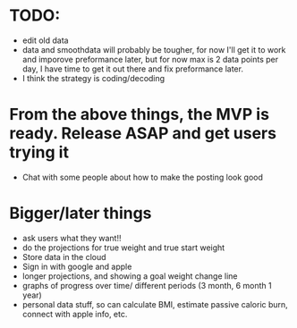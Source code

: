 # TODO:
* edit old data
* data and smoothdata will probably be tougher, for now I'll get it to work and imporove preformance later, but for now max is 2 data points per day, I have time to get it out there and fix preformance later.
* I think the strategy is coding/decoding


# From the above things, the MVP is ready. Release ASAP and get users trying it
* Chat with some people about how to make the posting look good


# Bigger/later things
* ask users what they want!!
* do the projections for true weight and true start weight
* Store data in the cloud
* Sign in with google and apple
* longer projections, and showing a goal weight change line
* graphs of progress over time/ different periods (3 month, 6 month 1 year)
* personal data stuff, so can calculate BMI, estimate passive caloric burn, connect with apple info, etc.

